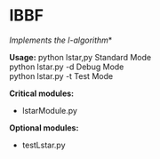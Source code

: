 # IBBF

**Implements the l*-algorithm**

**Usage:**
    python lstar,py           Standard Mode  
    python lstar.py -d        Debug Mode  
    python lstar.py -t        Test Mode  

**Critical modules:**
* lstarModule.py

**Optional modules:**
* testLstar.py




